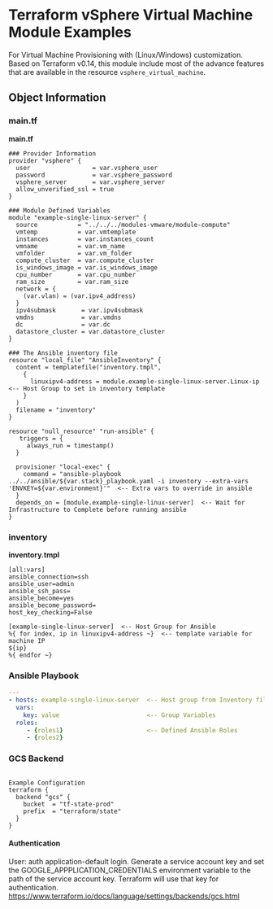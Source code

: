 # Terraform vSphere Virtual Machine Module Examples

For Virtual Machine Provisioning with (Linux/Windows) customization. Based on Terraform v0.14, this module include most of the advance features that are available in the resource `vsphere_virtual_machine`.

## Object Information 

### main.tf

**main.tf**

```hcl
### Provider Information
provider "vsphere" {
  user                 = var.vsphere_user
  password             = var.vsphere_password
  vsphere_server       = var.vsphere_server
  allow_unverified_ssl = true
}

### Module Defined Variables
module "example-single-linux-server" {
  source           = "../../../modules-vmware/module-compute"
  vmtemp           = var.vmtemplate
  instances        = var.instances_count
  vmname           = var.vm_name
  vmfolder         = var.vm_folder
  compute_cluster  = var.compute_cluster
  is_windows_image = var.is_windows_image
  cpu_number       = var.cpu_number
  ram_size         = var.ram_size
  network = {
    (var.vlan) = (var.ipv4_address)
  }
  ipv4submask       = var.ipv4submask
  vmdns             = var.vmdns
  dc                = var.dc
  datastore_cluster = var.datastore_cluster
}

### The Ansible inventory file
resource "local_file" "AnsibleInventory" {
  content = templatefile("inventory.tmpl",
    {
      linuxipv4-address = module.example-single-linux-server.Linux-ip  <-- Host Group to set in inventory template
    }
  )
  filename = "inventory"
}

resource "null_resource" "run-ansible" {
   triggers = {
     always_run = timestamp()
  }

  provisioner "local-exec" {
    command = "ansible-playbook ../../ansible/${var.stack}_playbook.yaml -i inventory --extra-vars 'ENVKEY=${var.environment}'"  <-- Extra vars to override in ansible
  }
  depends_on = [module.example-single-linux-server]  <-- Wait for Infrastructure to Complete before running ansible
}

```

### inventory

**inventory.tmpl**

```
[all:vars]
ansible_connection=ssh
ansible_user=admin
ansible_ssh_pass=
ansible_become=yes
ansible_become_password=
host_key_checking=False

[example-single-linux-server]  <-- Host Group for Ansible
%{ for index, ip in linuxipv4-address ~}  <-- template variable for machine IP
${ip}
%{ endfor ~}
```

### Ansible Playbook

```yml
---
- hosts: example-single-linux-server  <-- Host group from Inventory file
  vars:
    key: value                        <-- Group Variables
  roles:
     - {roles1}                       <-- Defined Ansible Roles
     - {roles2}
```


### GCS Backend

```hcl

Example Configuration
terraform {
  backend "gcs" {
    bucket  = "tf-state-prod"
    prefix  = "terraform/state"
  }
}

```
#### Authentication

User: auth application-default login.
Generate a service account key and set the GOOGLE_APPPLICATION_CREDENTIALS environment variable to the path of the service account key. Terraform will use that key for authentication.
https://www.terraform.io/docs/language/settings/backends/gcs.html

